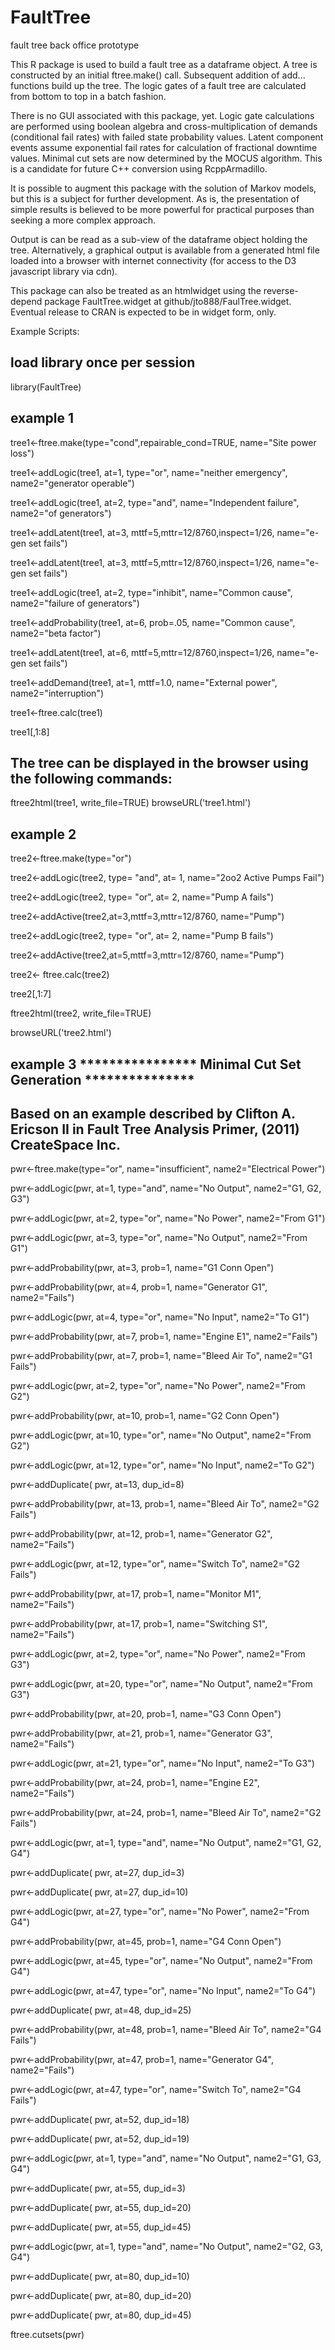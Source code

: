 # FaultTree
fault tree back office prototype

This R package is used to build a fault tree as a dataframe object. 
A tree is constructed by an initial ftree.make() call.  Subsequent addition of 
add... functions build up the tree.  The logic gates of a fault tree are calculated from bottom to top
in a batch fashion.

There is no GUI associated with this package, yet. Logic gate calculations are performed using boolean algebra and cross-multiplication of demands (conditional fail rates) 
with failed state probability values. Latent component events assume exponential fail rates for calculation of fractional downtime values. 
Minimal cut sets are now determined by the MOCUS algorithm. This is a candidate for future C++ conversion using RcppArmadillo.

It is possible to augment this package with the solution of Markov models, but this is a subject for
further development. As is, the presentation of simple results is believed to be more powerful for practical
purposes than seeking a more complex approach.

Output is can be read as a sub-view of the dataframe object holding the tree. Alternatively, a graphical output
is available from a generated html file loaded into a browser with internet connectivity (for access to the D3 javascript library via cdn). 

This package can also be treated as an htmlwidget using the reverse-depend package FaultTree.widget at github/jto888/FaulTree.widget.
Eventual release to CRAN is expected to be in widget form, only.

Example Scripts:

## load library once per session
library(FaultTree)

## example 1
tree1<-ftree.make(type="cond",repairable_cond=TRUE, name="Site power loss")

tree1<-addLogic(tree1, at=1, type="or", name="neither emergency", name2="generator operable")

tree1<-addLogic(tree1, at=2, type="and", name="Independent failure", name2="of generators")

tree1<-addLatent(tree1, at=3, mttf=5,mttr=12/8760,inspect=1/26, name="e-gen set fails")

tree1<-addLatent(tree1, at=3, mttf=5,mttr=12/8760,inspect=1/26, name="e-gen set fails")

tree1<-addLogic(tree1, at=2, type="inhibit", name="Common cause", name2="failure of generators")

tree1<-addProbability(tree1, at=6, prob=.05, name="Common cause", name2="beta factor")

tree1<-addLatent(tree1, at=6, mttf=5,mttr=12/8760,inspect=1/26, name="e-gen set fails")

tree1<-addDemand(tree1, at=1, mttf=1.0, name="External power", name2="interruption")

tree1<-ftree.calc(tree1)

tree1[,1:8]

## The tree can be displayed in the browser using the following commands:

ftree2html(tree1, write_file=TRUE)
browseURL('tree1.html')
		
## example 2
tree2<-ftree.make(type="or")

tree2<-addLogic(tree2, type= "and", at= 1, name="2oo2 Active Pumps Fail")

tree2<-addLogic(tree2, type= "or", at= 2, name="Pump A fails")

tree2<-addActive(tree2,at=3,mttf=3,mttr=12/8760, name="Pump")

tree2<-addLogic(tree2, type= "or", at= 2, name="Pump B fails")

tree2<-addActive(tree2,at=5,mttf=3,mttr=12/8760, name="Pump")

tree2<- ftree.calc(tree2)

tree2[,1:7]


ftree2html(tree2, write_file=TRUE)

browseURL('tree2.html')

## example 3  **************** Minimal Cut Set Generation   ***************
## Based on an example described by Clifton A. Ericson II in Fault Tree Analysis Primer, (2011) CreateSpace Inc.
pwr<-ftree.make(type="or", name="insufficient", name2="Electrical Power")

pwr<-addLogic(pwr, at=1, type="and", name="No Output", name2="G1, G2, G3")

pwr<-addLogic(pwr, at=2, type="or", name="No Power", name2="From G1")

pwr<-addLogic(pwr, at=3, type="or", name="No Output", name2="From G1")

pwr<-addProbability(pwr, at=3, prob=1, name="G1 Conn Open")

pwr<-addProbability(pwr, at=4, prob=1, name="Generator G1", name2="Fails")

pwr<-addLogic(pwr, at=4, type="or", name="No Input", name2="To G1")

pwr<-addProbability(pwr, at=7, prob=1, name="Engine E1", name2="Fails")

pwr<-addProbability(pwr, at=7, prob=1, name="Bleed Air To", name2="G1 Fails")

pwr<-addLogic(pwr, at=2, type="or", name="No Power", name2="From G2")

pwr<-addProbability(pwr, at=10, prob=1, name="G2 Conn Open")

pwr<-addLogic(pwr, at=10, type="or", name="No Output", name2="From G2")

pwr<-addLogic(pwr, at=12, type="or", name="No Input", name2="To G2")

pwr<-addDuplicate( pwr, at=13, dup_id=8)

pwr<-addProbability(pwr, at=13, prob=1, name="Bleed Air To", name2="G2 Fails")

pwr<-addProbability(pwr, at=12, prob=1, name="Generator G2", name2="Fails")

pwr<-addLogic(pwr, at=12, type="or", name="Switch To", name2="G2 Fails")

pwr<-addProbability(pwr, at=17, prob=1, name="Monitor M1", name2="Fails")

pwr<-addProbability(pwr, at=17, prob=1, name="Switching S1", name2="Fails")

pwr<-addLogic(pwr, at=2, type="or", name="No Power", name2="From G3")

pwr<-addLogic(pwr, at=20, type="or", name="No Output", name2="From G3")

pwr<-addProbability(pwr, at=20, prob=1, name="G3 Conn Open")

pwr<-addProbability(pwr, at=21, prob=1, name="Generator G3", name2="Fails")

pwr<-addLogic(pwr, at=21, type="or", name="No Input", name2="To G3")

pwr<-addProbability(pwr, at=24, prob=1, name="Engine E2", name2="Fails")

pwr<-addProbability(pwr, at=24, prob=1, name="Bleed Air To", name2="G2 Fails")

pwr<-addLogic(pwr, at=1, type="and", name="No Output", name2="G1, G2, G4")

pwr<-addDuplicate( pwr, at=27, dup_id=3)

pwr<-addDuplicate( pwr, at=27, dup_id=10)

pwr<-addLogic(pwr, at=27, type="or", name="No Power", name2="From G4")

pwr<-addProbability(pwr, at=45, prob=1, name="G4 Conn Open")

pwr<-addLogic(pwr, at=45, type="or", name="No Output", name2="From G4")

pwr<-addLogic(pwr, at=47, type="or", name="No Input", name2="To G4")

pwr<-addDuplicate( pwr, at=48, dup_id=25)

pwr<-addProbability(pwr, at=48, prob=1, name="Bleed Air To", name2="G4 Fails")

pwr<-addProbability(pwr, at=47, prob=1, name="Generator G4", name2="Fails")

pwr<-addLogic(pwr, at=47, type="or", name="Switch To", name2="G4 Fails")

pwr<-addDuplicate( pwr, at=52, dup_id=18)

pwr<-addDuplicate( pwr, at=52, dup_id=19)

pwr<-addLogic(pwr, at=1, type="and", name="No Output", name2="G1, G3, G4")

pwr<-addDuplicate( pwr, at=55, dup_id=3)

pwr<-addDuplicate( pwr, at=55, dup_id=20)

pwr<-addDuplicate( pwr, at=55, dup_id=45)

pwr<-addLogic(pwr, at=1, type="and", name="No Output", name2="G2, G3, G4")

pwr<-addDuplicate( pwr, at=80, dup_id=10)

pwr<-addDuplicate( pwr, at=80, dup_id=20)

pwr<-addDuplicate( pwr, at=80, dup_id=45)


ftree.cutsets(pwr)
